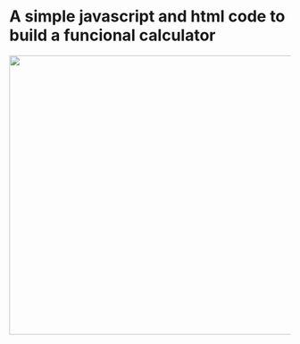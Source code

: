 # A simple javascript and html code to build a funcional calculator


<img src="https://media.giphy.com/media/ExKBQBrupwegLrxV6m/giphy.gif" width="900" height="500"/> 
